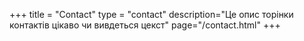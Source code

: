 +++
title = "Contact"
type = "contact"
description="Це опис торінки контактів цікаво чи вивдеться цекст"
page="/contact.html"
+++
